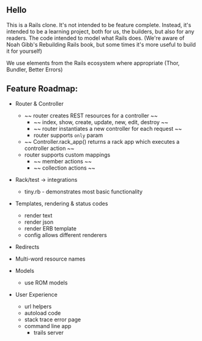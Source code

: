 ##  Hello
This is a Rails clone. It's not intended to be feature complete. Instead, it's intended to be a learning project, both for us, the builders, but also for any readers. The code intended to model what Rails does. (We're aware of Noah Gibb's Rebuilding Rails book, but some times it's more useful to build it for yourself)

We use elements from the Rails ecosystem where appropriate (Thor, Bundler, Better Errors)

## Feature Roadmap:

- Router & Controller
  - ~~ router creates REST resources for a controller ~~
    - ~~ index, show, create, update, new, edit, destroy ~~
    - ~~ router instantiates a new controller for each request ~~
    - router supports `only` param
  - ~~ Controller.rack_app() returns a rack app which executes a controller action ~~
  - router supports custom mappings
    - ~~ member actions ~~
    - ~~ collection actions ~~

- Rack/test -> integrations
  - tiny.rb - demonstrates most basic functionality

- Templates, rendering & status codes
  - render text
  - render json
  - render ERB template
  - config allows different renderers

- Redirects
- Multi-word resource names

- Models
  - use ROM models

- User Experience
  - url helpers
  - autoload code
  - stack trace error page
  - command line app
    - trails server
